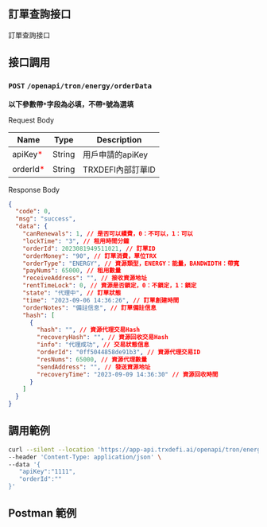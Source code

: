 ## 訂單查詢接口
訂單查詢接口

## 接口調用
### `POST` `/openapi/tron/energy/orderData`
**以下參數帶`*`字段為必填，不帶`*`號為選填**

Request Body

| Name                                           | Type    | Description  |
|------------------------------------------------|---------|--------------|
| apiKey<span style="color:red">*</span>         | String  | 用戶申請的apiKey|
| orderId<span style="color:red">*</span> | String  | TRXDEFI內部訂單ID|



Response Body
```JSON
{
  "code": 0,
  "msg": "success",
  "data": {
    "canRenewals": 1, // 是否可以續費，0：不可以，1：可以
    "lockTime": "3", // 租用時間分鐘
    "orderId": 2023081949511021, // 訂單ID
    "orderMoney": "90", // 訂單消費，單位TRX
    "orderType": "ENERGY", // 資源類型，ENERGY：能量，BANDWIDTH：帶寬
    "payNums": 65000, // 租用數量
    "receiveAddress": "", // 接收資源地址
    "rentTimeLock": 0, // 資源是否鎖定，0：不鎖定，1：鎖定
    "state": "代理中", // 訂單狀態
    "time": "2023-09-06 14:36:26", // 訂單創建時間
    "orderNotes": "備註信息", // 訂單備註信息
    "hash": [
      {
        "hash": "", // 資源代理交易Hash
        "recoveryHash": "", // 資源回收交易Hash
        "info": "代理成功", // 交易狀態信息
        "orderId": "0ff5044858de91b3", // 資源代理交易ID
        "resNums": 65000, // 資源代理數量
        "sendAddress": "", // 發送資源地址
        "recoveryTime": "2023-09-09 14:36:30" // 資源回收時間
      }
    ]
  }
}


```

## 調用範例
```bash
curl --silent --location 'https://app-api.trxdefi.ai/openapi/tron/energy/activation' \
--header 'Content-Type: application/json' \
--data '{
   "apiKey":"1111",
   "orderId":""
}'

```

## Postman 範例


